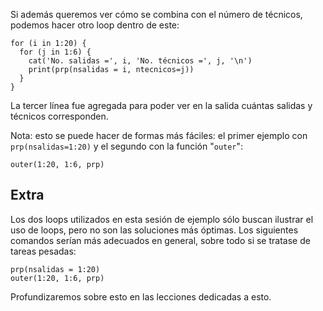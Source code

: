 
Si además queremos ver cómo se combina con el número de técnicos, podemos hacer otro loop dentro de este:

    for (i in 1:20) {
      for (j in 1:6) {
        cat('No. salidas =', i, 'No. técnicos =', j, '\n')
        print(prp(nsalidas = i, ntecnicos=j))
      }
    }


La tercer línea fue agregada para poder ver en la salida cuántas salidas y técnicos corresponden.

Nota: esto se puede hacer de formas más fáciles: el primer ejemplo con `prp(nsalidas=1:20)` y el segundo con la función "`outer`":

    outer(1:20, 1:6, prp)

Extra
-----
Los dos loops utilizados en esta sesión de ejemplo sólo buscan ilustrar el uso de loops, pero no son las soluciones más óptimas. Los siguientes comandos serían más adecuados en general, sobre todo si se tratase de tareas pesadas:

    prp(nsalidas = 1:20)
    outer(1:20, 1:6, prp)

Profundizaremos sobre esto en las lecciones dedicadas a esto.
